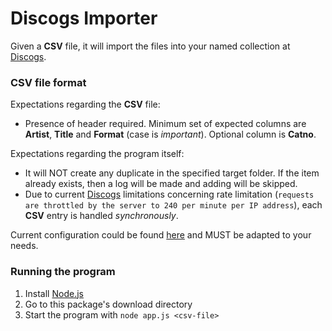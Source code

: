 # Discogs Importer

Given a **CSV** file, it will import the files into your named collection
at [Discogs](https://www.discogs.com/).

### CSV file format

Expectations regarding the __CSV__ file:

* Presence of header required. Minimum set of expected columns are **Artist**, **Title** and **Format** (case is _important_).
Optional column is **Catno**.

Expectations regarding the program itself:

* It will NOT create any duplicate in the specified target folder. If the item already exists, then a log will be made
 and adding will be skipped.
* Due to current [Discogs](https://www.discogs.com/) limitations concerning rate limitation
(`requests are throttled by the server to 240 per minute per IP address`),
each **CSV** entry is handled _synchronously_.

Current configuration could be found [here](config/default.json) and MUST be adapted to your needs.

### Running the program

1. Install [Node.js](https://nodejs.org/)
1. Go to this package's download directory
1. Start the program with `node app.js <csv-file>`